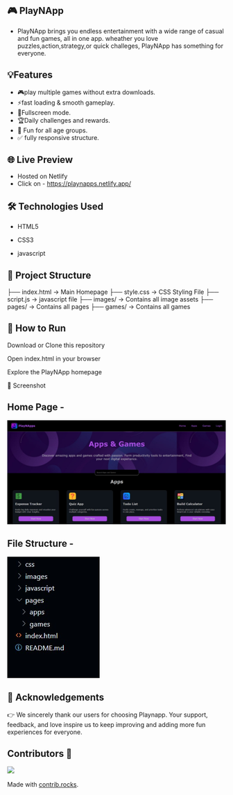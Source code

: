 ## 🎮 PlayNApp

- PlayNApp brings you endless entertainment with a wide range of casual and fun games, all in one app. wheather you love puzzles,action,strategy,or quick challeges, PlayNApp has something for everyone.


## 💡Features
- 🎮play multiple games without extra downloads.
- ⚡fast loading & smooth gameplay.
- 📱Fullscreen mode.
- 🏆Daily challenges and rewards.
- 👥 Fun for all age groups.
- ✅ fully responsive structure.

## 🌐 Live Preview
- Hosted on Netlify
- Click on - https://playnapps.netlify.app/

## 🛠️ Technologies Used

- HTML5

- CSS3

- javascript

## 📂 Project Structure
├── index.html → Main Homepage
├── style.css → CSS Styling File ├── script.js → javascript file ├── images/ → Contains all image assets ├── pages/ → Contains all pages ├── games/ → Contains all games

## 🚀 How to Run
Download or Clone this repository

Open index.html in your browser

Explore the PlayNApp homepage

📸 Screenshot

## Home Page -

![Home Page](./images/home.jpg)

## File Structure -

![File Structure](./images/file%20structure.jpeg)


## 🙌 Acknowledgements
👉 We sincerely thank our users for choosing Playnapp. Your support, feedback, and love inspire us to keep improving and adding more fun experiences for everyone.

##  Contributors  🤝

<a href="https://github.com/AtharvBolke99/ICP-12_JavaScript_PlayNApp/graphs/contributors">
  <img src="https://contrib.rocks/image?repo=AtharvBolke99/ICP-12_JavaScript_PlayNApp" />
</a>

Made with [contrib.rocks](https://contrib.rocks).